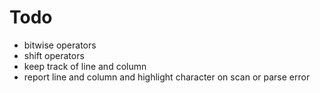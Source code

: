 # Todo
* bitwise operators
* shift operators
* keep track of line and column
* report line and column and highlight character on scan or parse error